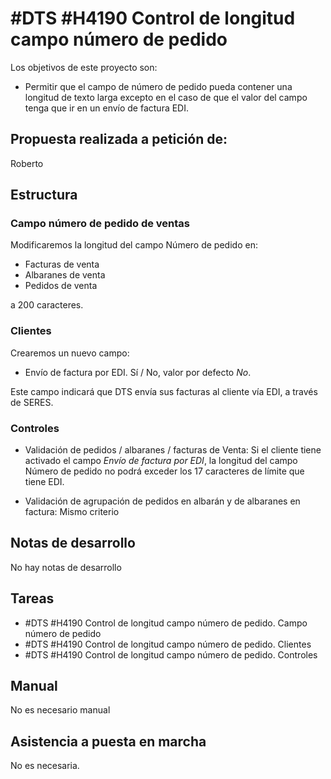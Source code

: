 # #DTS #H4190 Control de longitud campo número de pedido

Los objetivos de este proyecto son:
+ Permitir que el campo de número de pedido pueda contener una longitud de texto larga excepto en el caso de que el valor del campo tenga que ir en un envío de factura EDI.

## Propuesta realizada a petición de:
Roberto

## Estructura

### Campo número de pedido de ventas
Modificaremos la longitud del campo Número de pedido en:

+ Facturas de venta
+ Albaranes de venta
+ Pedidos de venta

a 200 caracteres.

### Clientes
Crearemos un nuevo campo:
+ Envío de factura por EDI. Sí / No, valor por defecto _No_.

Este campo indicará que DTS envía sus facturas al cliente vía EDI, a través de SERES.

### Controles
+ Validación de pedidos / albaranes / facturas de Venta: Si el cliente tiene activado el campo _Envío de factura por EDI_, la longitud del campo Número de pedido no podrá exceder los 17 caracteres de límite que tiene EDI.

+ Validación de agrupación de pedidos en albarán y de albaranes en factura: Mismo criterio

## Notas de desarrollo
No hay notas de desarrollo


## Tareas
* #DTS #H4190 Control de longitud campo número de pedido. Campo número de pedido
* #DTS #H4190 Control de longitud campo número de pedido. Clientes
* #DTS #H4190 Control de longitud campo número de pedido. Controles


## Manual
No es necesario manual

## Asistencia a puesta en marcha
No es necesaria.
